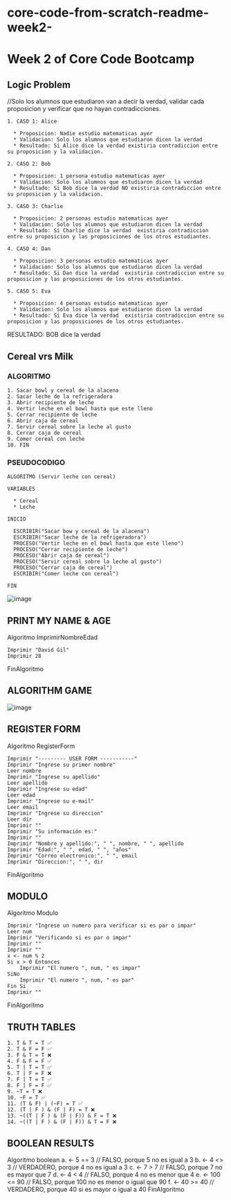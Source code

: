 # core-code-from-scratch-readme-week2-
# Week 2 of Core Code Bootcamp

## Logic Problem

  //Solo los alumnos que estudiaron van a decir la verdad, validar cada proposicion y verificar que no hayan contradicciones.
  
    1. CASO 1: Alice
    
      * Proposicion: Nadie estudio matematicas ayer
      * Validacion: Solo los alumnos que estudiaron dicen la verdad
      * Resultado: Si Alice dice la verdad existiria contradiccion entre su proposicion y la validacion.
    
    2. CASO 2: Bob
      
      * Proposicion: 1 persona estudio matematicas ayer
      * Validacion: Solo los alumnos que estudiaron dicen la verdad
      * Resultado: Si Bob dice la verdad NO existiria contradiccion entre su proposicion y la validacion.
      
    3. CASO 3: Charlie
      
      * Proposicion: 2 personas estudio matematicas ayer
      * Validacion: Solo los alumnos que estudiaron dicen la verdad
      * Resultado: Si Charlie dice la verdad  existiria contradiccion entre su proposicion y las proposiciones de los otros estudiantes.
      
    4. CASO 4: Dan
      
      * Proposicion: 3 personas estudio matematicas ayer
      * Validacion: Solo los alumnos que estudiaron dicen la verdad
      * Resultado: Si Dan dice la verdad  existiria contradiccion entre su proposicion y las proposiciones de los otros estudiantes.
      
    5. CASO 5: Eva
      
      * Proposicion: 4 personas estudio matematicas ayer
      * Validacion: Solo los alumnos que estudiaron dicen la verdad
      * Resultado: Si Eva dice la verdad  existiria contradiccion entre su proposicion y las proposiciones de los otros estudiantes.
      
  RESULTADO: BOB dice la verdad
  
  
  ## Cereal vrs Milk
  
  ### ALGORITMO
  
    1. Sacar bowl y cereal de la alacena
    2. Sacar leche de la refrigeradora
    3. Abrir recipiente de leche
    4. Vertir leche en el bowl hasta que este lleno
    5. Cerrar recipiente de leche
    6. Abrir caja de cereal
    7. Servir cereal sobre la leche al gusto
    8. Cerrar caja de cereal
    9. Comer cereal con leche
    10. FIN
    
  ### PSEUDOCODIGO
  
    ALGORITMO (Servir leche con cereal)
    
    VARIABLES
    
      * Cereal
      * Leche
      
    INICIO
    
      ESCRIBIR("Sacar bow y cereal de la alacena")
      ESCRIBIR("Sacar leche de la refrigeradora")
      PROCESO("Vertir leche en el bowl hasta que este lleno")
      PROCESO("Cerrar recipiente de leche")
      PROCESO("Abrir caja de cereal")
      PROCESO("Servir cereal sobre la leche al gusto")
      PROCESO("Cerrar caja de cereal")
      ESCRIBIR("Comer leche con cereal")
      
    FIN
 
 ![image](https://user-images.githubusercontent.com/117783981/204408942-0623b3e5-3d43-4c20-bef3-a9a15755fae8.png)
 
 ## PRINT MY NAME & AGE
 
 Algoritmo ImprimirNombreEdad
 
	Imprimir "David Gil"
	Imprimir 28
			
FinAlgoritmo

## ALGORITHM GAME

![image](https://user-images.githubusercontent.com/117783981/204685629-5b223c82-638f-4938-81a2-ca940bf8aaf4.png)

## REGISTER FORM

Algoritmo RegisterForm
	
	Imprimir "--------- USER FORM -----------"
	Imprimir "Ingrese su primer nombre"
	Leer nombre
	Imprimir "Ingrese su apellido"
	Leer apellido
	Imprimir "Ingrese su edad"
	Leer edad
	Imprimir "Ingrese su e-mail"
	Leer email
	Imprimir "Ingrese su direccion"
	Leer dir
	Imprimir ""
	Imprimir "Su información es:"
	Imprimir ""
	Imprimir "Nombre y apellido:", " ", nombre, " ", apellido
	Imprimir "Edad:", " ", edad, " ", "años"
	Imprimir "Correo electronico:", " ", email
	Imprimir "Direccion:", " ", dir
			
FinAlgoritmo

## MODULO

Algoritmo Modulo
	
	Imprimir "Ingrese un numero para verificar si es par o impar"
	Leer num
	Imprimir "Verificando si es par o impar"
	Imprimir ""
	Imprimir ""
	x <- num % 2
	Si x > 0 Entonces
		Imprimir "El numero ", num, " es impar"
	SiNo
		Imprimir "El numero ", num, " es par"
	Fin Si
	Imprimir ""
	
FinAlgoritmo


## TRUTH TABLES

	1. T & T = T ✅
	2. T & F = F ✅
	3. F & T = T ❌
	4. F & F = F ✅
	5. T | T = T ✅
	6. T | F = F ❌
	7. F | T = T ✅
	8. F | F = F ✅
	9. ~T = T ❌
	10. ~F = T ✅
	11. (T & F) | (~F) = T ✅
	12. (T | F ) & (F | F) = T ❌
	13. ~((T | F ) & (F | F)) & F = T ❌
	14. ~((T | F ) & (F | F)) & T = F ❌
	
## BOOLEAN RESULTS

Algoritmo boolean
	a. <- 5 == 3 // FALSO, porque 5 no es igual a 3
	b. <- 4 <> 3 // VERDADERO, porque 4 no es igual a 3
	c. <- 7 > 7 // FALSO, porque 7 no es mayor que 7
	d. <- 4 < 4 // FALSO, porque 4 no es menor que 4
	e. <- 100 <= 90 // FALSO, porque 100 no es menor o igual que 90
	f. <- 40 >= 40 // VERDADERO, porque 40 si es mayor o igual a 40
FinAlgoritmo

	

    
    
      
